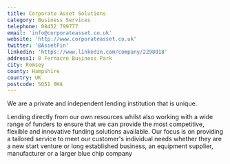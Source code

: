 ```yaml
---
title: Corporate Asset Solutions
category: Business Services
telephone: 08452 799777
email: 'info@corporateasset.co.uk'
website: 'http://www.corporateasset.co.uk'
twitter: '@AssetFin'
linkedin: 'https://www.linkedin.com/company/2298018'
address1: 8 Fernacre Business Park
city: Romsey
county: Hampshire
country: UK
postcode: SO51 0HA
---
```

We are a private and independent lending institution that is unique.

Lending directly from our own resources whilst also working with a wide range of funders to ensure that we can provide the most competitive, flexible and innovative funding solutions available. Our focus is on providing a tailored service to meet our customer's individual needs whether they are a new start venture or long established business, an equipment supplier, manufacturer or a larger blue chip company
